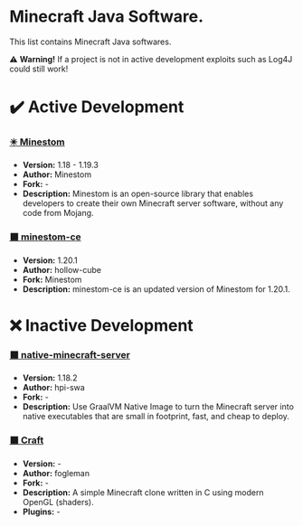 # Minecraft Java Software.
This list contains Minecraft Java softwares.

⚠️ **Warning!** If a project is not in active development exploits such as Log4J could still work!

# ✔️ Active Development
### [✴️ Minestom](https://github.com/Minestom/Minestom)
- **Version:** 1.18 - 1.19.3
- **Author:** Minestom
- **Fork:** -
- **Description:** Minestom is an open-source library that enables developers to create their own Minecraft server software, without any code from Mojang.

### [⬛ minestom-ce](https://github.com/hollow-cube/minestom-ce)
- **Version:** 1.20.1
- **Author:** hollow-cube
- **Fork:** Minestom
- **Description:** minestom-ce is an updated version of Minestom for 1.20.1.

# ❌ Inactive Development
### [⬛ native-minecraft-server](https://github.com/hpi-swa/native-minecraft-server)
- **Version:** 1.18.2
- **Author:** hpi-swa
- **Fork:** -
- **Description:** Use GraalVM Native Image to turn the Minecraft server into native executables that are small in footprint, fast, and cheap to deploy.

### [⬛ Craft](https://github.com/fogleman/Craft)
- **Version:** -
- **Author:** fogleman
- **Fork:** -
- **Description:** A simple Minecraft clone written in C using modern OpenGL (shaders).
- **Plugins:** -